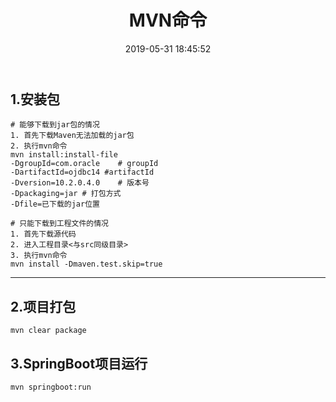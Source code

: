 ﻿---
title: MVN命令
date: 2019-05-31 18:45:52
categories: 命令
tags: Maven
---
## 1.安装包
```
# 能够下载到jar包的情况
1. 首先下载Maven无法加载的jar包
2. 执行mvn命令
mvn install:install-file
-DgroupId=com.oracle    # groupId
-DartifactId=ojdbc14 #artifactId
-Dversion=10.2.0.4.0    # 版本号
-Dpackaging=jar # 打包方式
-Dfile=已下载的jar位置

# 只能下载到工程文件的情况
1. 首先下载源代码
2. 进入工程目录<与src同级目录>
3. 执行mvn命令
mvn install -Dmaven.test.skip=true
```

<!-- more -->

---

## 2.项目打包
```
mvn clear package
```

## 3.SpringBoot项目运行
```
mvn springboot:run
```
